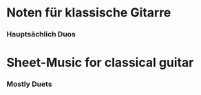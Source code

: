 # Noten für klassische Gitarre 
### Hauptsächlich Duos
# Sheet-Music for classical guitar
### Mostly Duets


